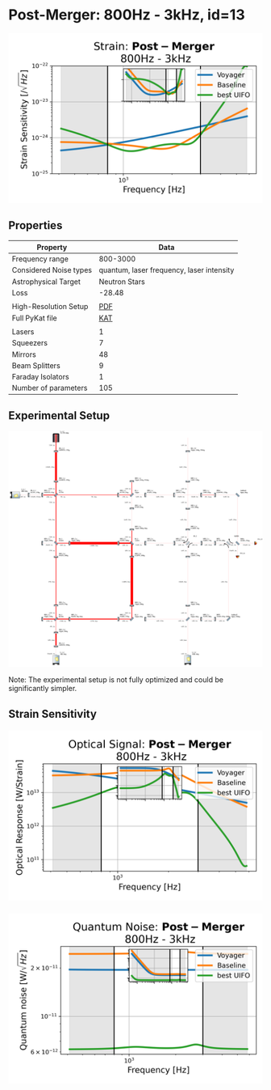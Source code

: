 # Post-Merger: 800Hz - 3kHz, id=13
<p align="center"><img src="strain.png" alt="Plot of Strain" width="666px"></p>

## Properties
| Property                              | Data                                                       |
| ------------------------------------- | ----------------------------------------------------------------- |
| Frequency range                   | 800-3000 |
| Considered Noise types                   | quantum, laser frequency, laser intensity |
| Astrophysical Target                   | Neutron Stars |
| Loss               | -28.48 |
|               |  |
| High-Resolution Setup | [PDF](setup.pdf) |
| Full PyKat file       | [KAT](CFGS_8_-28.48_105_7161727190_0_2419248433.txt) |
|               |  |
| Lasers |  1 |
| Squeezers |  7 |
| Mirrors |  48 |
| Beam Splitters |  9 |
| Faraday Isolators |  1 |
| Number of parameters  | 105 |
## Experimental Setup
<p align="center"><img src="setup.png" alt="setup" width="666px"></p>

Note: The experimental setup is not fully optimized and could be significantly simpler.

## Strain Sensitivity<p align="center"><img src="signal.png" alt="Plot of Signal" width="666px"></p>

<p align="center"><img src="noise.png" alt="Plot of Noise" width="666px"></p>

